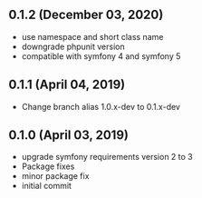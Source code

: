## 0.1.2 (December 03, 2020)
  - use namespace and short class name
  - downgrade phpunit version
  - compatible with symfony 4 and symfony 5

## 0.1.1 (April 04, 2019)
  - Change branch alias 1.0.x-dev to 0.1.x-dev

## 0.1.0 (April 03, 2019)
  - upgrade symfony requirements version 2 to 3
  - Package fixes
  - minor package fix
  - initial commit

